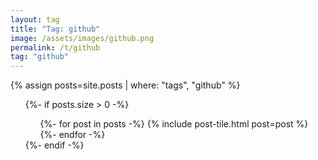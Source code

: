 ```yaml
---
layout: tag
title: "Tag: github"
image: /assets/images/github.png
permalink: /t/github
tag: "github"
---
```


{% assign posts=site.posts | where: "tags", "github" %}

<ul class="post-list">
    {%- if posts.size > 0 -%}
    <ul class="post-list">
        {%- for post in posts -%}
        {% include post-tile.html post=post %}
        {%- endfor -%}
    </ul>
    {%- endif -%}
</ul>
